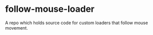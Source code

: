 # follow-mouse-loader
A repo which holds source code for custom loaders that follow mouse movement.
